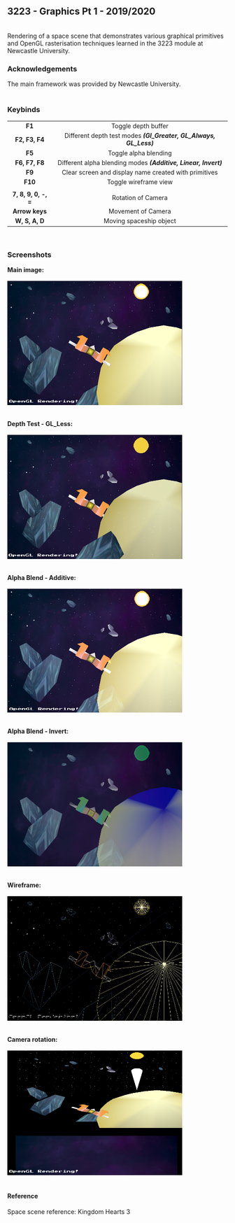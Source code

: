 ## 3223 - Graphics Pt 1 - 2019/2020
<br />
Rendering of a space scene that demonstrates various graphical primitives and OpenGL rasterisation techniques learned in the 3223 module at Newcastle University.
<br />

### Acknowledgements
The main framework was provided by Newcastle University.
<br /><br />

### Keybinds
| | |
| :---: | :---: |
|**F1**| Toggle depth buffer |
|**F2, F3, F4**| Different depth test modes **_(Gl_Greater, GL_Always, GL_Less)_** |
|**F5**| Toggle alpha blending |
|**F6, F7, F8**| Different alpha blending modes **_(Additive, Linear, Invert)_** |
|**F9**| Clear screen and display name created with primitives |
|**F10**| Toggle wireframe view |
| | |
|**7, 8, 9, 0, -, =**| Rotation of Camera |
|**Arrow keys**| Movement of Camera |
|**W, S, A, D**| Moving spaceship object |
<br />

### Screenshots

**Main image:** <br /><br />
<img src="https://github.com/Akeilee/3223-Graphics-1/blob/main/screenshot.png" width="400"> <br /><br />

**Depth Test - GL_Less:** <br /><br />
<img src="https://github.com/Akeilee/3223-Graphics-1/blob/main/depthF4.png" width="400"> <br /><br />

**Alpha Blend - Additive:**<br /><br />
<img src="https://github.com/Akeilee/3223-Graphics-1/blob/main/additiveBlend.png" width="400"> <br /><br />

**Alpha Blend - Invert:** <br /><br />
<img src="https://github.com/Akeilee/3223-Graphics-1/blob/main/invertBlend.png" width="400"> <br /><br />

**Wireframe:** <br /><br />
<img src="https://github.com/Akeilee/3223-Graphics-1/blob/main/wireframe.png" width="400"> <br /><br />

**Camera rotation:** <br /><br />
<img src="https://github.com/Akeilee/3223-Graphics-1/blob/main/cameraRotation.png" width="400"> <br /><br />

#### Reference
Space scene reference: Kingdom Hearts 3
<br /><br />

